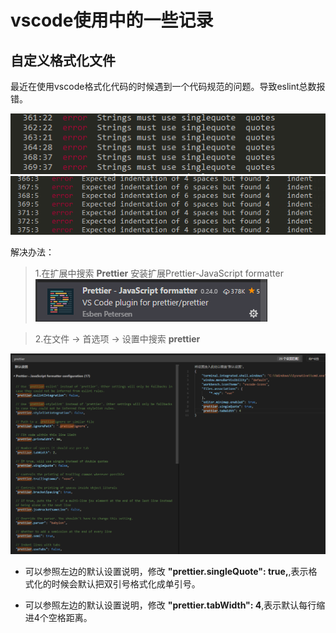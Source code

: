 # vscode使用中的一些记录  


## 自定义格式化文件  
最近在使用vscode格式化代码的时候遇到一个代码规范的问题。导致eslint总数报错。  

![字符串使用单引号|left](./../../img/docs/vscode-1.png)
![缩进问题|left](./../../img/docs/vscode-2.png)  

解决办法：

> 1.在扩展中搜索 **Prettier** 安装扩展Prettier-JavaScript formatter   
![字符串使用单引号|left](./../../img/docs/vscode-4.png)

> 2.在文件 -> 首选项 -> 设置中搜索 **prettier**  

![字符串使用单引号|left](./../../img/docs/vscode-3.png)

* 可以参照左边的默认设置说明，修改 **"prettier.singleQuote": true,**,表示格式化的时候会默认把双引号格式化成单引号。

* 可以参照左边的默认设置说明，修改 **"prettier.tabWidth": 4**,表示默认每行缩进4个空格距离。